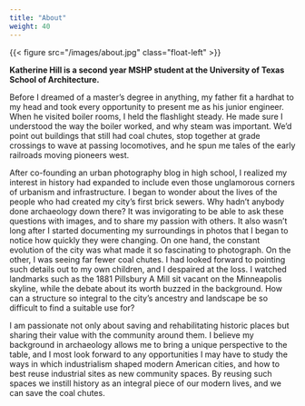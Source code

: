 ```yaml
---
title: "About"
weight: 40
---
```


{{< figure src="/images/about.jpg" class="float-left" >}}

**Katherine Hill is a second year MSHP student at the University of Texas School of Architecture.**

Before I dreamed of a master’s degree in anything, my father fit a hardhat to my head and took every opportunity to present me as his junior engineer. When he visited boiler rooms, I held the flashlight steady. He made sure I understood the way the boiler worked, and why steam was important. We’d point out buildings that still had coal chutes, stop together at grade crossings to wave at passing locomotives, and he spun me tales of the early railroads moving pioneers west.

After co-founding an urban photography blog in high school, I realized my interest in history had expanded to include even those unglamorous corners of urbanism and infrastructure. I began to wonder about the lives of the people who had created my city’s first brick sewers. Why hadn’t anybody done archaeology down there? It was invigorating to be able to ask these questions with images, and to share my passion with others. It also wasn’t long after I started documenting my surroundings in photos that I began to notice how quickly they were changing. On one hand, the constant evolution of the city was what made it so fascinating to photograph. On the other, I was seeing far fewer coal chutes. I had looked forward to pointing such details out to my own children, and I despaired at the loss. I watched landmarks such as the 1881 Pillsbury A Mill sit vacant on the Minneapolis skyline, while the debate about its worth buzzed in the background. How can a structure so integral to the city’s ancestry and landscape be so difficult to find a suitable use for?

I am passionate not only about saving and rehabilitating historic places but sharing their value with the community around them. I believe my background in archaeology allows me to bring a unique perspective to the table, and I most look forward to any opportunities I may have to study the ways in which industrialism shaped modern American cities, and how to best reuse industrial sites as new community spaces. By reusing such spaces we instill history as an integral piece of our modern lives, and we can save the coal chutes.
